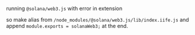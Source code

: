 running `@solana/web3.js` with error in extension

so make alias from `/node_modules/@solana/web3.js/lib/index.iife.js`
and append `module.exports = solanaWeb3;` at the end.
